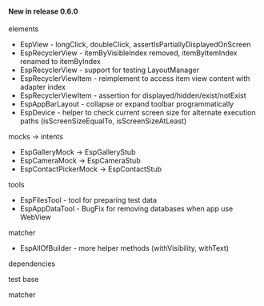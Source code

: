 #### New in release 0.6.0

elements

* EspView - longClick, doubleClick, assertIsPartiallyDisplayedOnScreen
* EspRecyclerView - itemByVisibleIndex removed, itemByItemIndex renamed to itemByIndex
* EspRecyclerView - support for testing LayoutManager
* EspRecyclerViewItem - reimplement to access item view content with adapter index
* EspRecyclerViewItem - assertion for displayed/hidden/exist/notExist
* EspAppBarLayout - collapse or expand toolbar programmatically
* EspDevice - helper to check current screen size for alternate execution paths (isScreenSizeEqualTo, isScreenSizeAtLeast)

mocks -> intents

* EspGalleryMock -> EspGalleryStub
* EspCameraMock -> EspCameraStub
* EspContactPickerMock -> EspContactStub

tools

* EspFilesTool - tool for preparing test data
* EspAppDataTool - BugFix for removing databases when app use WebView

matcher

* EspAllOfBuilder - more helper methods (withVisibility, withText)

dependencies

test base

matcher